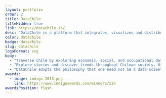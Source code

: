 ```yaml
---
layout: portfolio
order: 2
title: DataChile
titleHidden: true
link: https://datachile.io/
desc: "DataChile is a platform that integrates, visualizes and distributes Chilean public data. It's goal is to improve efficacy and efficiency of decision making by aggregating information from more than 15 disparate data sources to help reveal gaps in public services, identify industrial diversification opportunities, and to foster a better informed audience."
color: datachile
badge: datachile
slug: datachile
logoFormat: svg
body:
  - "Traverse Chile by exploring economic, social, and occupational data through interactive customizable maps and visualizations."
  - "Explore stories and discover trends throughout Chilean society. Utilizing over 15 comprehensive public data sets, DataChile puts the controls directly in the hands of the user for almost limitless possible applications."
  - "DataChile adopts the philosophy that one need not be a data scientist or a programmer to access valuable and versatile public information. It provides access for those unfamiliar with data manipulation, while maintaining breadth and depth for the seasoned professional."
awards:
  - image: indigo-2018.png
    link: https://www.indigoawards.com/winners/524
awardsPosition: flush
---
```

